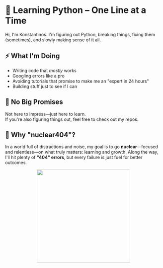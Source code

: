# 🐍 Learning Python – One Line at a Time  

Hi, I'm Konstantinos. I'm figuring out Python, breaking things, fixing them (sometimes), and slowly making sense of it all.  

## ⚡ What I'm Doing  
- Writing code that *mostly* works  
- Googling errors like a pro  
- Avoiding tutorials that promise to make me an "expert in 24 hours"  
- Building stuff just to see if I can  

## 💭 No Big Promises  
Not here to impress—just here to learn.  
If you're also figuring things out, feel free to check out my repos.

## 💭 Why "nuclear404"?  
In a world full of distractions and noise, my goal is to go **nuclear**—focused and relentless—on what truly matters: learning and growth.
Along the way, I'll hit plenty of **"404" errors**, but every failure is just fuel for better outcomes.  

<div style="display: flex; align-items: center; justify-content: center;">
  <img src="https://media2.giphy.com/media/v1.Y2lkPTc5MGI3NjExZGtmaGJtaDd2c2xlcHhnbG05bzdpZ2dmOTE2N3MwejQwenc1b2h6byZlcD12MV9pbnRlcm5hbF9naWZfYnlfaWQmY3Q9Zw/DHBGehJ3FSZEygszX3/giphy.gif" width="300" height="300">
</div>


